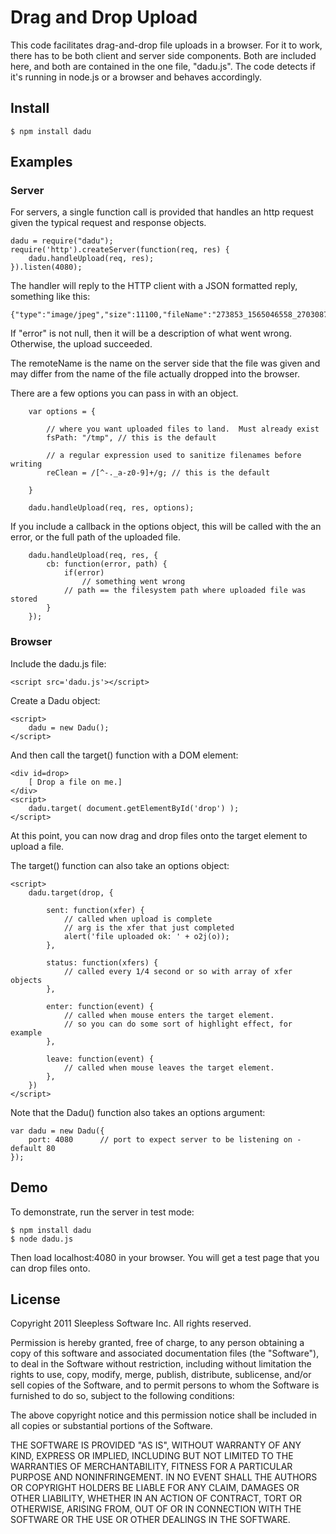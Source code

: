
# Drag and Drop Upload

This code facilitates drag-and-drop file uploads in a browser.
For it to work, there has to be both client and server side components.
Both are included here, and both are contained in the one file, "dadu.js".
The code detects if it's running in node.js or a browser and behaves accordingly.

## Install

	$ npm install dadu

## Examples

### Server

For servers, a single function call is provided that handles an http request
given the typical request and response objects.

	dadu = require("dadu");
	require('http').createServer(function(req, res) {
		dadu.handleUpload(req, res);
	}).listen(4080);

The handler will reply to the HTTP client with a JSON formatted reply,
something like this:

	{"type":"image/jpeg","size":11100,"fileName":"273853_1565046558_2703087_n.jpg","error":null,"remoteName":"273853_1565046558_2703087_n.jpg","remoteSize":11100}

If "error" is not null, then it will be a description of what went wrong.
Otherwise, the upload succeeded.

The remoteName is the name on the server side that the file was given and may differ
from the name of the file actually dropped into the browser.

There are a few options you can pass in with an object.

		var options = {

			// where you want uploaded files to land.  Must already exist
			fsPath: "/tmp",	// this is the default
		
			// a regular expression used to sanitize filenames before writing
			reClean = /[^-._a-z0-9]+/g;	// this is the default

		}

		dadu.handleUpload(req, res, options);

If you include a callback in the options object,
this will be called with the an error,
or the full path of the uploaded file.

		dadu.handleUpload(req, res, {
			cb: function(error, path) {
				if(error)
					// something went wrong
				// path == the filesystem path where uploaded file was stored
			}
		});


### Browser

Include the dadu.js file:

	<script src='dadu.js'></script>

Create a Dadu object:

	<script>
		dadu = new Dadu();
	</script>

And then call the target() function with a DOM element:

	<div id=drop>
		[ Drop a file on me.]
	</div>
	<script>
		dadu.target( document.getElementById('drop') );
	</script>

At this point, you can now drag and drop files onto the target element
to upload a file.

The target() function can also take an options object:

	<script>
		dadu.target(drop, {

			sent: function(xfer) {
				// called when upload is complete 
				// arg is the xfer that just completed
				alert('file uploaded ok: ' + o2j(o));
			},

			status: function(xfers) {
				// called every 1/4 second or so with array of xfer objects
			},

			enter: function(event) {
				// called when mouse enters the target element.  
				// so you can do some sort of highlight effect, for example
			},

			leave: function(event) {
				// called when mouse leaves the target element.  
			},
		})
	</script>


Note that the Dadu() function also takes an options argument:

	var dadu = new Dadu({
		port: 4080		// port to expect server to be listening on - default 80
	});



## Demo

To demonstrate, run the server in test mode:

	$ npm install dadu
	$ node dadu.js

Then load localhost:4080 in your browser.
You will get a test page that you can drop files onto.


## License

Copyright 2011 Sleepless Software Inc. All rights reserved.

Permission is hereby granted, free of charge, to any person obtaining a copy
of this software and associated documentation files (the "Software"), to
deal in the Software without restriction, including without limitation the
rights to use, copy, modify, merge, publish, distribute, sublicense, and/or
sell copies of the Software, and to permit persons to whom the Software is
furnished to do so, subject to the following conditions:

The above copyright notice and this permission notice shall be included in
all copies or substantial portions of the Software.

THE SOFTWARE IS PROVIDED "AS IS", WITHOUT WARRANTY OF ANY KIND, EXPRESS OR
IMPLIED, INCLUDING BUT NOT LIMITED TO THE WARRANTIES OF MERCHANTABILITY,
FITNESS FOR A PARTICULAR PURPOSE AND NONINFRINGEMENT. IN NO EVENT SHALL THE
AUTHORS OR COPYRIGHT HOLDERS BE LIABLE FOR ANY CLAIM, DAMAGES OR OTHER
LIABILITY, WHETHER IN AN ACTION OF CONTRACT, TORT OR OTHERWISE, ARISING
FROM, OUT OF OR IN CONNECTION WITH THE SOFTWARE OR THE USE OR OTHER DEALINGS
IN THE SOFTWARE. 


